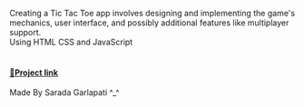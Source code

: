 Creating a Tic Tac Toe app involves designing and implementing the game's mechanics, user interface, and possibly additional features like multiplayer support.<br>
Using HTML CSS and JavaScript<br><br>
<h4><a href="https://sarada-garlapati.github.io/tic-tac-toe/">🔗Project link </a></h4>
Made By Sarada Garlapati ^_^
